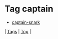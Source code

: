 <!--
title: Tag captain
date: 2020-06-28T15:26:59.535Z
tags:
-->
# Tag captain

 * [captain-snark](85536703566.md)

| [Tags](tags.md) | [Top](index.md) |
